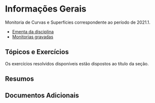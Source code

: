 # Informações Gerais 

Monitoria de Curvas e Superfícies correspondente ao período de 2021.1.  

- [Ementa da disciplina](/files/curvas-superficies/Ementa_curvas_superficies.pdf)
- [Monitorias gravadas](https://www.lipsum.com/)

## Tópicos e Exercícios 

Os exercícios resolvidos disponíveis estão dispostos ao título da seção. 

## Resumos 
  
## Documentos Adicionais 